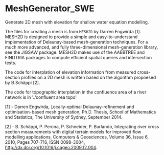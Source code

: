 # MeshGenerator_SWE
Generate 2D mesh with elevation for shallow water equation modelling.

The files for creating a mesh is from `MESH2D` by Darren Engwirda [1]. MESH2D is designed to provide a simple and easy-to-understand implementation of Delaunay-based mesh-generation techniques. For a much more advanced, and fully three-dimensional mesh-generation library, see the JIGSAW package. MESH2D makes use of the AABBTREE and FINDTRIA packages to compute efficient spatial queries and intersection tests.

The code for interplation of elevation information from measured cross-section profiles on a 2D mesh is written based on the algorithm propoesed by B.Schäppi [2].

The code for topographic interplation in the confluence area of a river network is in './confluent area topo'

[1] - Darren Engwirda, Locally-optimal Delaunay-refinement and optimisation-based mesh generation, Ph.D. Thesis, School of Mathematics and Statistics, The University of Sydney, September 2014.

[2] - B. Schäppi, P. Perona, P. Schneider, P. Burlando, Integrating river cross section measurements with digital terrain models for improved flow modelling applications, Computers & Geosciences, Volume 36, Issue 6, 2010, Pages 707-716, ISSN 0098-3004, http://dx.doi.org/10.1016/j.cageo.2009.12.004.


